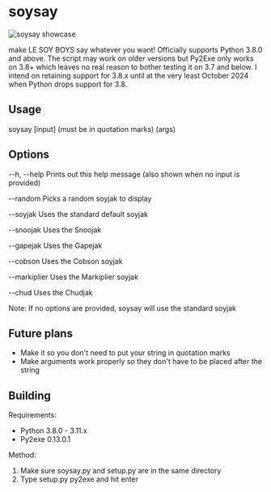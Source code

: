 # soysay
![soysay showcase](https://i.ibb.co/DQL96fW/showcase.png)

make LE SOY BOYS say whatever you want!
Officially supports Python 3.8.0 and above. The script may work on older versions but Py2Exe only works on 3.8+ which leaves no real reason to bother testing it on 3.7 and below. I intend on retaining support for 3.8.x until at the very least October 2024 when Python drops support for 3.8.
## Usage
soysay [input] (must be in quotation marks) (args)
## Options
 --h, --help     Prints out this help message (also shown when no input is provided)
 
 --random        Picks a random soyjak to display
 
--soyjak        Uses the standard default soyjak  

--snoojak       Uses the Snoojak

--gapejak       Uses the Gapejak

--cobson        Uses the Cobson soyjak

--markiplier    Uses the Markiplier soyjak

--chud          Uses the Chudjak

Note: If no options are provided, soysay will use the standard soyjak

## Future plans
- Make it so you don't need to put your string in quotation marks
- Make arguments work properly so they don't have to be placed after the string

## Building
Requirements:
- Python 3.8.0 - 3.11.x
- Py2exe 0.13.0.1

Method:
1. Make sure soysay.py and setup.py are in the same directory
2. Type setup.py py2exe and hit enter
